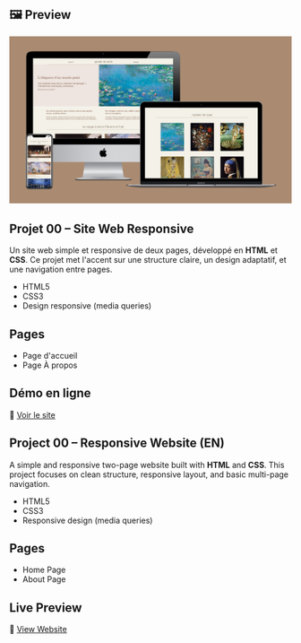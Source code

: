 ## 🖼️ Preview

<p align="center">
  <img src="./Preview.png" alt="Aperçu du site" width="700"/>
</p>

## Projet 00 – Site Web Responsive
Un site web simple et responsive de deux pages, développé en **HTML** et **CSS**. Ce projet met l'accent sur une structure claire, un design adaptatif, et une navigation entre pages.
- HTML5  
- CSS3
- Design responsive (media queries)

##  Pages  
- Page d'accueil  
- Page À propos

##  Démo en ligne  
🔗 [Voir le site](https://nbhd12.github.io/projet00/index.html)

## Project 00 – Responsive Website (EN)

A simple and responsive two-page website built with **HTML** and **CSS**. This project focuses on clean structure, responsive layout, and basic multi-page navigation.
- HTML5  
- CSS3  
- Responsive design (media queries)

## Pages  
- Home Page  
- About Page

## Live Preview  
🔗 [View Website](https://nbhd12.github.io/projet00/index.html)
